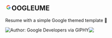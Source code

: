 ## <img src="images/google.svg" style="height: 20px; width: auto;"/>OOGLEUME

Resume with a simple Google themed template 🚀
<div style="display: flex; flex-direction:row;">
<img style="height: 100px;width: auto; " src="https://media.giphy.com/media/Q7SKqn3G97xpmfSOvG/giphy.gif" alt="Author: Google Developers via GIPHY" />
<img style="height: 100px;width: auto;" src="https://media.giphy.com/media/yN4A8EMHt4lmkC6kwq/giphy.gif" />
</div>
